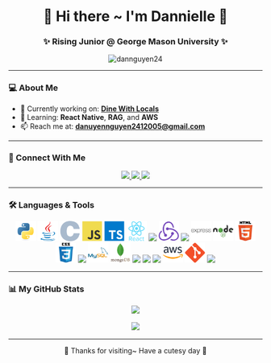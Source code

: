 <h1 align="center">🌸 Hi there ~ I'm Dannielle 🌸</h1>
<h3 align="center">✨ Rising Junior @ George Mason University ✨</h3>

<p align="center">
  <img src="https://komarev.com/ghpvc/?username=dannguyen24&label=Profile%20views&color=ff69b4&style=flat" alt="dannguyen24" />
</p>

---

### 💻 About Me
- 🔭 Currently working on: [**Dine With Locals**](https://github.com/im-anhat/dine-with-locals)  
- 🌱 Learning: **React Native**, **RAG**, and **AWS**  
- 📫 Reach me at: **danuyennguyen2412005@gmail.com**

---

### 🌸 Connect With Me
<p align="center">
  <a href="https://x.com/__dannielle_" target="_blank">
    <img src="https://img.shields.io/badge/X-__dannielle_-ffb6c1?style=for-the-badge&logo=twitter&logoColor=white" />
  </a>
  <a href="https://linkedin.com/in/dannguyen24" target="_blank">
    <img src="https://img.shields.io/badge/LinkedIn-dannguyen24-ff69b4?style=for-the-badge&logo=linkedin&logoColor=white" />
  </a>
  <a href="https://www.leetcode.com/dannguyen24" target="_blank">
    <img src="https://img.shields.io/badge/LeetCode-dannguyen24-db7093?style=for-the-badge&logo=leetcode&logoColor=white" />
  </a>
</p>


---

### 🛠️ Languages & Tools
<p align="center">
  <img src="https://raw.githubusercontent.com/devicons/devicon/master/icons/python/python-original.svg" width="40" />
  <img src="https://raw.githubusercontent.com/devicons/devicon/master/icons/java/java-original.svg" width="40" />
  <img src="https://raw.githubusercontent.com/devicons/devicon/master/icons/c/c-original.svg" width="40" />
  <img src="https://raw.githubusercontent.com/devicons/devicon/master/icons/javascript/javascript-original.svg" width="40" />
  <img src="https://raw.githubusercontent.com/devicons/devicon/master/icons/typescript/typescript-original.svg" width="40" />
  <img src="https://raw.githubusercontent.com/devicons/devicon/master/icons/react/react-original-wordmark.svg" width="40" />
  <img src="https://reactnative.dev/img/header_logo.svg" width="40" />
  <img src="https://raw.githubusercontent.com/devicons/devicon/master/icons/redux/redux-original.svg" width="40" />
  <img src="https://www.vectorlogo.zone/logos/firebase/firebase-icon.svg" width="40" />
  <img src="https://raw.githubusercontent.com/devicons/devicon/master/icons/express/express-original-wordmark.svg" width="40" />
  <img src="https://raw.githubusercontent.com/devicons/devicon/master/icons/nodejs/nodejs-original-wordmark.svg" width="40" />
  <img src="https://raw.githubusercontent.com/devicons/devicon/master/icons/html5/html5-original-wordmark.svg" width="40" />
  <img src="https://raw.githubusercontent.com/devicons/devicon/master/icons/css3/css3-original-wordmark.svg" width="40" />
  <img src="https://www.vectorlogo.zone/logos/tailwindcss/tailwindcss-icon.svg" width="40" />
  <img src="https://raw.githubusercontent.com/devicons/devicon/master/icons/mysql/mysql-original-wordmark.svg" width="40" />
  <img src="https://raw.githubusercontent.com/devicons/devicon/master/icons/mongodb/mongodb-original-wordmark.svg" width="40" />
  <img src="https://www.vectorlogo.zone/logos/sqlite/sqlite-icon.svg" width="40" />
  <img src="https://www.vectorlogo.zone/logos/getpostman/getpostman-icon.svg" width="40" />
  <img src="https://www.vectorlogo.zone/logos/google_cloud/google_cloud-icon.svg" width="40" />
  <img src="https://raw.githubusercontent.com/devicons/devicon/master/icons/amazonwebservices/amazonwebservices-original-wordmark.svg" width="40" />
  <img src="https://raw.githubusercontent.com/devicons/devicon/master/icons/git/git-original.svg" width="40" />
  <img src="https://www.vectorlogo.zone/logos/figma/figma-icon.svg" width="40" />
</p>

---

### 📊 My GitHub Stats

<p align="center">
  <img src="https://github-readme-stats.vercel.app/api/top-langs?username=dannguyen24&show_icons=true&locale=en&layout=compact&theme=tokyonight&title_color=ff69b4&icon_color=ff69b4" />
</p>
<p align="center">
  <img src="https://github-readme-stats.vercel.app/api?username=dannguyen24&show_icons=true&locale=en&theme=tokyonight&title_color=ff69b4&icon_color=ff69b4" />
</p>

---

<p align="center">🌷 Thanks for visiting~ Have a cutesy day 🌷</p>
